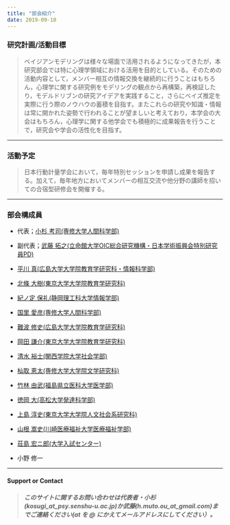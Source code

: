 ```yaml
---
title: "部会紹介"
date: 2019-09-10
---
```



### 研究計画/活動目標

> ベイジアンモデリングは様々な場面で活用されるようになってきたが，本研究部会では特に心理学領域における活用を目的としている。そのための活動内容として，メンバー相互の情報交換を継続的に行うことはもちろん，心理学に関する研究例をモデリングの観点から再構築，再検証したり，モデルドリブンの研究アイデアを実践すること，さらにベイズ推定を実際に行う際のノウハウの蓄積を目指す。またこれらの研究や知識・情報は常に開かれた姿勢で行われることが望ましいと考えており，本学会の大会はもちろん，心理学に関する他学会でも積極的に成果報告を行うことで，研究会や学会の活性化を目指す。

---


### 活動予定

> 日本行動計量学会において，毎年特別セッションを申請し成果を報告する。加えて，毎年地方においてメンバーの相互交流や他分野の講師を招いての合宿型研修会を開催する。

---


### 部会構成員


+ 代表；[小杉 考司(専修大学人間科学部)](https://kosugitti.github.io/kosugitti10/)
+ 副代表；[武藤 拓之(立命館大学OIC総合研究機構・日本学術振興会特別研究員PD)](http://mutopsy.net/)

+ [平川 真(広島大学大学院教育学研究科・情報科学部)](http://mizunasu.net/)
+ [北條 大樹(東京大学大学院教育学研究科)](https://dastatis.github.io/)
+ [紀ノ定 保礼(静岡理工科大学情報学部)](https://sites.google.com/site/yasknsd/)
+ [国里 愛彦(専修大学人間科学部)](https://kunisatolab.github.io/main/index.html)
+ [難波 修史(広島大学大学院教育学研究科)](https://sites.google.com/view/nambaikin/%E3%83%9B%E3%83%BC%E3%83%A0)
+ [岡田 謙介(東京大学大学院教育学研究科)](https://sites.google.com/g.ecc.u-tokyo.ac.jp/ken/home)
+ [清水 裕士(関西学院大学社会学部)](http://norimune.net/)
+ [杣取 恵太(専修大学大学院文学研究科)](https://ksomatori.github.io/homepage/index.html)
+ [竹林 由武(福島県立医科大学医学部)](https://ytake2.github.io/Rsite/_site/index.html)
+ [徳岡 大(高松大学発達科学部)](http://mtokuoka.net/)
+ [上島 淳史(東京大学大学院人文社会系研究科)](https://ueshima73.github.io/)
+ [山根 嵩史(川崎医療福祉大学医療福祉学部)](http://tyamane1969.net/)
+ [荘島 宏ニ郎(大学入試センター)](http://www.rd.dnc.ac.jp/~shojima/)
+ 小野 修一

---

#### Support or Contact

> ##### このサイトに関するお問い合わせは代表者・小杉(kosugi_at_psy.senshu-u.ac.jp)か武藤(h.muto.ou_at_gmail.com)までご連絡ください(_at_ を @ にかえてメールアドレスにしてください）。
